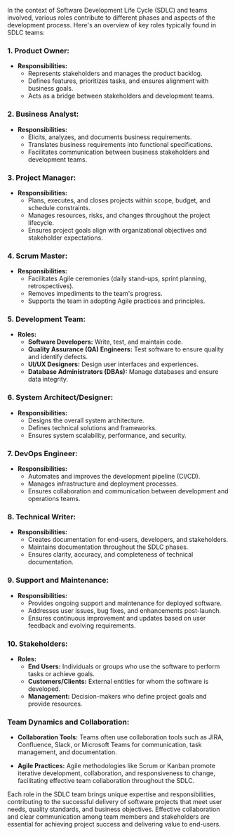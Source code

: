 In the context of Software Development Life Cycle (SDLC) and teams involved, various roles contribute to different phases and aspects of the development process. Here's an overview of key roles typically found in SDLC teams:

### 1. Product Owner:

- **Responsibilities:**
  - Represents stakeholders and manages the product backlog.
  - Defines features, prioritizes tasks, and ensures alignment with business goals.
  - Acts as a bridge between stakeholders and development teams.
  
### 2. Business Analyst:

- **Responsibilities:**
  - Elicits, analyzes, and documents business requirements.
  - Translates business requirements into functional specifications.
  - Facilitates communication between business stakeholders and development teams.
  
### 3. Project Manager:

- **Responsibilities:**
  - Plans, executes, and closes projects within scope, budget, and schedule constraints.
  - Manages resources, risks, and changes throughout the project lifecycle.
  - Ensures project goals align with organizational objectives and stakeholder expectations.
  
### 4. Scrum Master:

- **Responsibilities:**
  - Facilitates Agile ceremonies (daily stand-ups, sprint planning, retrospectives).
  - Removes impediments to the team's progress.
  - Supports the team in adopting Agile practices and principles.
  
### 5. Development Team:

- **Roles:**
  - **Software Developers:** Write, test, and maintain code.
  - **Quality Assurance (QA) Engineers:** Test software to ensure quality and identify defects.
  - **UI/UX Designers:** Design user interfaces and experiences.
  - **Database Administrators (DBAs):** Manage databases and ensure data integrity.
  
### 6. System Architect/Designer:

- **Responsibilities:**
  - Designs the overall system architecture.
  - Defines technical solutions and frameworks.
  - Ensures system scalability, performance, and security.
  
### 7. DevOps Engineer:

- **Responsibilities:**
  - Automates and improves the development pipeline (CI/CD).
  - Manages infrastructure and deployment processes.
  - Ensures collaboration and communication between development and operations teams.
  
### 8. Technical Writer:

- **Responsibilities:**
  - Creates documentation for end-users, developers, and stakeholders.
  - Maintains documentation throughout the SDLC phases.
  - Ensures clarity, accuracy, and completeness of technical documentation.
  
### 9. Support and Maintenance:

- **Responsibilities:**
  - Provides ongoing support and maintenance for deployed software.
  - Addresses user issues, bug fixes, and enhancements post-launch.
  - Ensures continuous improvement and updates based on user feedback and evolving requirements.
  
### 10. Stakeholders:

- **Roles:**
  - **End Users:** Individuals or groups who use the software to perform tasks or achieve goals.
  - **Customers/Clients:** External entities for whom the software is developed.
  - **Management:** Decision-makers who define project goals and provide resources.
  
### Team Dynamics and Collaboration:

- **Collaboration Tools:** Teams often use collaboration tools such as JIRA, Confluence, Slack, or Microsoft Teams for communication, task management, and documentation.
  
- **Agile Practices:** Agile methodologies like Scrum or Kanban promote iterative development, collaboration, and responsiveness to change, facilitating effective team collaboration throughout the SDLC.

Each role in the SDLC team brings unique expertise and responsibilities, contributing to the successful delivery of software projects that meet user needs, quality standards, and business objectives. Effective collaboration and clear communication among team members and stakeholders are essential for achieving project success and delivering value to end-users.
